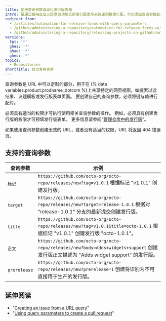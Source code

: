 ```yaml
---
title: 使用查询参数自动化发行版表单
intro: 要通过使用自定义信息自动填充新发行版表单来快速创建发行版，可以添加查询参数到发行版表单页面的 URL。
redirect_from:
  - /articles/automation-for-release-forms-with-query-parameters
  - /github/administering-a-repository/automation-for-release-forms-with-query-parameters
  - /github/administering-a-repository/releasing-projects-on-github/automation-for-release-forms-with-query-parameters
versions:
  fpt: '*'
  ghes: '*'
  ghae: '*'
  ghec: '*'
topics:
  - Repositories
shortTitle: 自动发布表单
---
```

  查询参数是 URL 中可以定制的部分，用于在 {% data variables.product.prodname_dotcom %}上共享特定的网页视图，如搜索过滤结果、议题模板或发行版表单页面。 要创建自己的查询参数，必须将键与值进行配对。

必须具有适当的权限才可执行使用相关查询参数的操作。 例如，必须具有创建发行版的权限才可预填发行版表单。 更多信息请参阅“[管理仓库中的发行版](/github/administering-a-repository/managing-releases-in-a-repository)”。

如果使用查询参数创建无效的 URL，或者没有适当的权限，URL 将返回 404 错误页。

## 支持的查询参数

| 查询参数         | 示例                                                                                                                     |
| ------------ | ---------------------------------------------------------------------------------------------------------------------- |
| `标记`         | `https://github.com/octo-org/octo-repo/releases/new?tag=v1.0.1` 根据标记 "v1.0.1" 创建发行版。                                   |
| `target`     | `https://github.com/octo-org/octo-repo/releases/new?target=release-1.0.1` 根据对 "release-1.0.1" 分支的最新提交创建发行版。            |
| `title`      | `https://github.com/octo-org/octo-repo/releases/new?tag=v1.0.1&title=octo-1.0.1` 根据标记 "v1.0.1" 创建发行版 "octo-1.0.1"。 |
| `正文`         | `https://github.com/octo-org/octo-repo/releases/new?body=Adds+widgets+support` 创建发行版正文描述为 "Adds widget support" 的发行版。  |
| `prerelease` | `https://github.com/octo-org/octo-repo/releases/new?prerelease=1` 创建将识别为不可直接用于生产的发行版。                                  |

## 延伸阅读

- "[Creating an issue from a URL query](/issues/tracking-your-work-with-issues/creating-an-issue#creating-an-issue-from-a-url-query)"
- "[Using query parameters to create a pull request](/pull-requests/collaborating-with-pull-requests/proposing-changes-to-your-work-with-pull-requests/using-query-parameters-to-create-a-pull-request/)"

